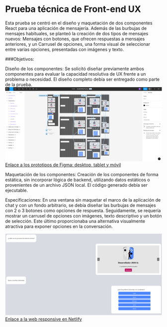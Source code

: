 # Prueba técnica de Front-end UX

Esta prueba se centró en el diseño y maquetación de dos componentes React para una aplicación de mensajería. Además de las burbujas de mensajes habituales, se planteó la creación de dos tipos de mensajes nuevos: Mensajes con botones, que ofrecen respuestas a mensajes anteriores, y un Carrusel de opciones, una forma visual de seleccionar entre varias opciones, presentadas con imágenes y texto.

###Objetivos:

Diseño de los componentes: Se solicitó diseñar previamente ambos componentes para evaluar la capacidad resolutiva de UX frente a un problema o necesidad. El diseño completo debía ser entregado como parte de la prueba.
![](https://github.com/churumbel/challengeHR/blob/main/figma.png)
[Enlace a los prototipos de Figma: desktop, tablet y móvil](https://www.figma.com/proto/NVaBWlkfYOL2BPiDPQOb9U/desafioHRbotFactory?type=design&node-id=1-2&t=43fFnYTp5lWcITRG-1&scaling=min-zoom&page-id=0%3A1&starting-point-node-id=1%3A2&show-proto-sidebar=1&mode=design "Enlace al prototipo responsive de Figma")

Maquetación de los componentes: Creación de los componentes de forma estática, sin incorporar lógica de backend, utilizando datos estáticos o provenientes de un archivo JSON local. El código generado debía ser ejecutable.

Especificaciones: En una ventana sin maquetar el marco de la aplicación de chat y con un fondo arbitrario, se debía diseñar las burbujas de mensajes con 2 o 3 botones como opciones de respuesta. Seguidamente, se requería mostrar un carrusel de opciones con imágenes, texto descriptivo y un botón de selección. Este último proporcionaba una alternativa visualmente atractiva para exponer opciones en la conversación.

![](https://github.com/churumbel/challengeHR/blob/main/web.png)
[Enlace a la web responsive en Netlify](https://challengehr.netlify.app/ "Enlace a la web responsive en Netlify")